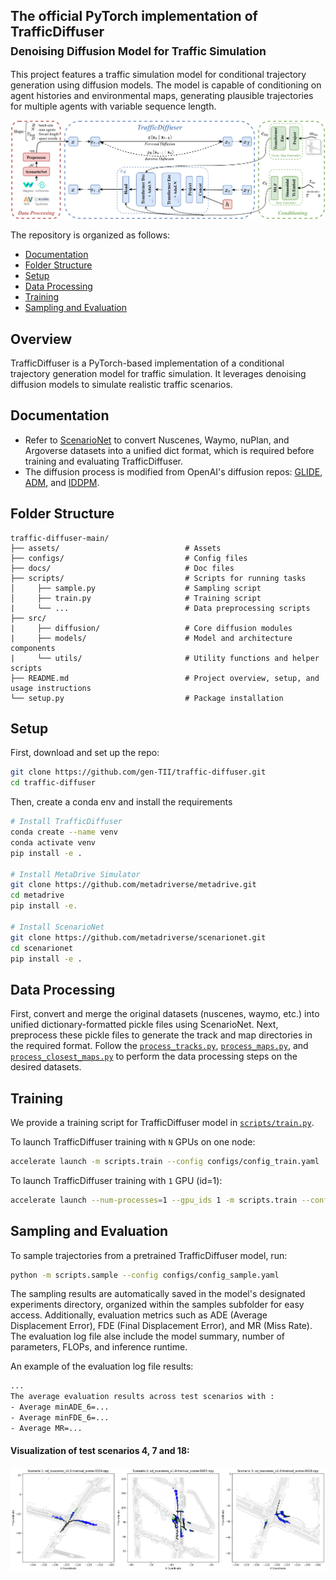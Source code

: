 ## The official PyTorch implementation of TrafficDiffuser <br><sub>Denoising Diffusion Model for Traffic Simulation</sub>
This project features a traffic simulation model for conditional trajectory generation using diffusion models. The model is capable of conditioning on agent histories and environmental maps, generating plausible trajectories for multiple agents with variable sequence length.

![TrafficDiffuser overall architecture](docs/assets/TrafficDiffuser.png)

The repository is organized as follows:
  * [Documentation](#documentation)
  * [Folder Structure](#folder-structure)
  * [Setup](#setup)
  * [Data Processing](#data-processing)
  * [Training](#training)
  * [Sampling and Evaluation](#sampling-and-evaluation)

## Overview
TrafficDiffuser is a PyTorch-based implementation of a conditional trajectory generation model for traffic simulation. It leverages denoising diffusion models to simulate realistic traffic scenarios. 

## Documentation
* Refer to [ScenarioNet](https://github.com/metadriverse/scenarionet) to convert Nuscenes, Waymo, nuPlan, and Argoverse datasets into a unified dict format, which is required before training and evaluating TrafficDiffuser.
* The diffusion process is modified from OpenAI's diffusion repos: [GLIDE](https://github.com/openai/glide-text2im/blob/main/glide_text2im/gaussian_diffusion.py), [ADM](https://github.com/openai/guided-diffusion/blob/main/guided_diffusion), and [IDDPM](https://github.com/openai/improved-diffusion/blob/main/improved_diffusion/gaussian_diffusion.py).

## Folder Structure
``` 
traffic-diffuser-main/
├── assets/                            # Assets
├── configs/                           # Config files
├── docs/                              # Doc files
├── scripts/                           # Scripts for running tasks
│     ├── sample.py                    # Sampling script
│     ├── train.py                     # Training script
|     └── ...                          # Data preprocessing scripts
├── src/
|     ├── diffusion/                   # Core diffusion modules
|     ├── models/                      # Model and architecture components
|     └── utils/                       # Utility functions and helper scripts
├── README.md                          # Project overview, setup, and usage instructions
└── setup.py                           # Package installation
```

## Setup

First, download and set up the repo:

```bash
git clone https://github.com/gen-TII/traffic-diffuser.git
cd traffic-diffuser
```

Then, create a conda env and install the requirements

```bash
# Install TrafficDiffuser
conda create --name venv
conda activate venv
pip install -e .

# Install MetaDrive Simulator
git clone https://github.com/metadriverse/metadrive.git
cd metadrive
pip install -e.

# Install ScenarioNet
git clone https://github.com/metadriverse/scenarionet.git
cd scenarionet
pip install -e .
```

## Data Processing
First, convert and merge the original datasets (nuscenes, waymo, etc.) into unified dictionary-formatted pickle files using ScenarioNet. Next, preprocess these pickle files to generate the track and map directories in the required format. Follow the [`process_tracks.py`](scripts/process_tracks.py), [`process_maps.py`](scripts/process_maps.py), and [`process_closest_maps.py`](scripts/process_closest_maps.py) to perform the data processing steps on the desired datasets.


## Training
We provide a training script for TrafficDiffuser model in [`scripts/train.py`](scripts/train.py).

To launch TrafficDiffuser training with `N` GPUs on one node:
```bash
accelerate launch -m scripts.train --config configs/config_train.yaml
```

To launch TrafficDiffuser training with `1` GPU (id=1):
```bash
accelerate launch --num-processes=1 --gpu_ids 1 -m scripts.train --config configs/config_train.yaml
```


## Sampling and Evaluation
To sample trajectories from a pretrained TrafficDiffuser model, run:
```bash
python -m scripts.sample --config configs/config_sample.yaml
```

The sampling results are automatically saved in the model's designated experiments directory, organized within the samples subfolder for easy access. Additionally, evaluation metrics such as ADE (Average Displacement Error), FDE (Final Displacement Error), and MR (Miss Rate). The evaluation log file alse include the model summary, number of parameters, FLOPs, and inference runtime.

An example of the evaluation log file results:
```bash
...
The average evaluation results across test scenarios with :
- Average minADE_6=...
- Average minFDE_6=...
- Average MR=...
```

#### Visualization of test scenarios 4, 7 and 18:
![TrafficDiffuser-H sampling results](assets/Visualizations.png)